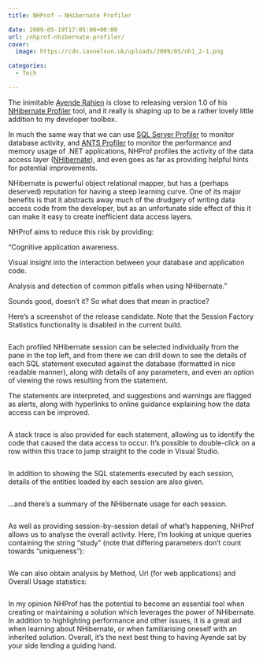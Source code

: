 ```yaml
---
title: NHProf – NHibernate Profiler

date: 2009-05-19T17:05:00+00:00
url: /nhprof-nhibernate-profiler/
cover: 
  image: https://cdn.iannelson.uk/uploads/2009/05/nh1_2-1.png

categories:
  - Tech

---
```

The inimitable [Ayende Rahien][1] is close to releasing version 1.0 of his [NHibernate Profiler][2] tool, and it really is shaping up to be a rather lovely little addition to my developer toolbox.

In much the same way that we can use [SQL Server Profiler][3] to monitor database activity, and [ANTS Profiler][4] to monitor the performance and memory usage of .NET applications, NHProf profiles the activity of the data access layer ([NHibernate][5]), and even goes as far as providing helpful hints for potential improvements.

NHibernate is powerful object relational mapper, but has a (perhaps deserved) reputation for having a steep learning curve. One of its major benefits is that it abstracts away much of the drudgery of writing data access code from the developer, but as an unfortunate side effect of this it can make it easy to create inefficient data access layers.

NHProf aims to reduce this risk by providing:

“Cognitive application awareness.

Visual insight into the interaction between your database and application code.

Analysis and detection of common pitfalls when using NHibernate.”

Sounds good, doesn’t it? So what does that mean in practice?

Here’s a screenshot of the release candidate. Note that the Session Factory Statistics functionality is disabled in the current build.<figure class="kg-card kg-image-card">

<img decoding="async" src="https://cdn.iannelson.uk/uploads/2023/08/nh1_2.png" class="kg-image" alt loading="lazy" /> </figure> 

Each profiled NHibernate session can be selected individually from the pane in the top left, and from there we can drill down to see the details of each SQL statement executed against the database (formatted in nice readable manner), along with details of any parameters, and even an option of viewing the rows resulting from the statement.

The statements are interpreted, and suggestions and warnings are flagged as alerts, along with hyperlinks to online guidance explaining how the data access can be improved.<figure class="kg-card kg-image-card">

<img decoding="async" src="https://cdn.iannelson.uk/uploads/2023/08/nh2_2.png" class="kg-image" alt loading="lazy" /> </figure> 

A stack trace is also provided for each statement, allowing us to identify the code that caused the data access to occur. It’s possible to double-click on a row within this trace to jump straight to the code in Visual Studio.<figure class="kg-card kg-image-card">

<img decoding="async" src="https://cdn.iannelson.uk/uploads/2023/08/nh3_2.png" class="kg-image" alt loading="lazy" /> </figure> 

In addition to showing the SQL statements executed by each session, details of the entities loaded by each session are also given.<figure class="kg-card kg-image-card">

<img decoding="async" src="https://cdn.iannelson.uk/uploads/2023/08/nh4_2.png" class="kg-image" alt loading="lazy" /> </figure> 

…and there’s a summary of the NHibernate usage for each session.<figure class="kg-card kg-image-card">

<img decoding="async" src="https://cdn.iannelson.uk/uploads/2023/08/nh5_2.png" class="kg-image" alt loading="lazy" /> </figure> 

As well as providing session-by-session detail of what’s happening, NHProf allows us to analyse the overall activity. Here, I’m looking at unique queries containing the string “study” (note that differing parameters don’t count towards “uniqueness”):<figure class="kg-card kg-image-card">

<img decoding="async" src="https://cdn.iannelson.uk/uploads/2023/08/nh6_2.png" class="kg-image" alt loading="lazy" /> </figure> 

We can also obtain analysis by Method, Url (for web applications) and Overall Usage statistics:<figure class="kg-card kg-image-card">

<img decoding="async" src="https://cdn.iannelson.uk/uploads/2023/08/nh7_2.png" class="kg-image" alt loading="lazy" /> </figure> 

In my opinion NHProf has the potential to become an essential tool when creating or maintaining a solution which leverages the power of NHibernate. In addition to highlighting performance and other issues, it is a great aid when learning about NHibernate, or when familiarising oneself with an inherited solution. Overall, it’s the next best thing to having Ayende sat by your side lending a guiding hand.

 [1]: http://www.ayende.com
 [2]: http://www.nhprof.com
 [3]: http://msdn.microsoft.com/en-us/library/ms181091.aspx
 [4]: http://www.red-gate.com/products/ants_performance_profiler/
 [5]: http://nhforge.org